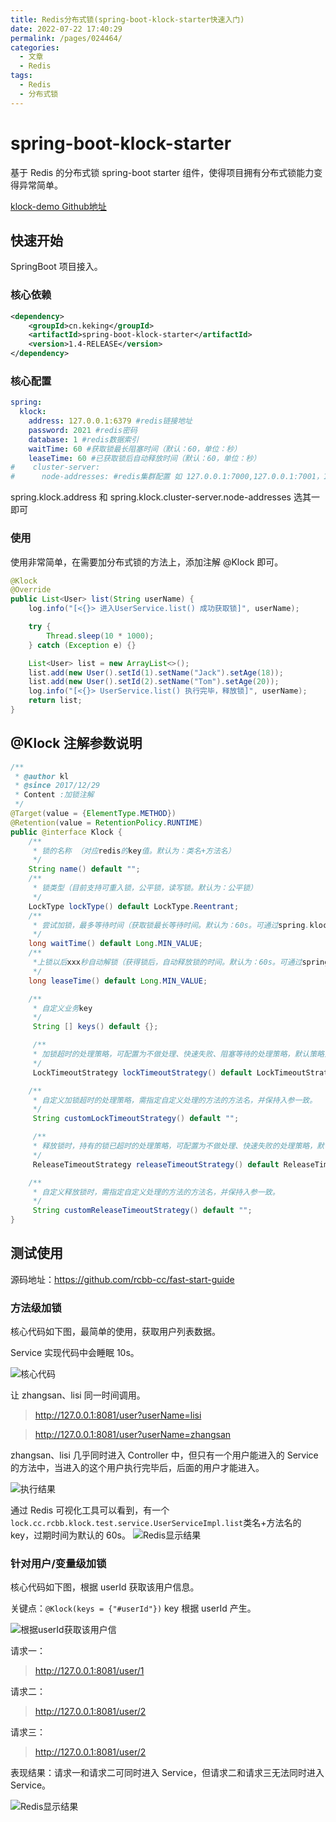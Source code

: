 ```yaml
---
title: Redis分布式锁(spring-boot-klock-starter快速入门)
date: 2022-07-22 17:40:29
permalink: /pages/024464/
categories:
  - 文章
  - Redis
tags:
  - Redis
  - 分布式锁
---
```


# spring-boot-klock-starter

基于 Redis 的分布式锁 spring-boot starter 组件，使得项目拥有分布式锁能力变得异常简单。

[klock-demo Github地址](https://github.com/rcbb-cc/fast-start-guide)

<!-- more -->

## 快速开始

SpringBoot 项目接入。

### 核心依赖

```xml
<dependency>
    <groupId>cn.keking</groupId>
    <artifactId>spring-boot-klock-starter</artifactId>
    <version>1.4-RELEASE</version>
</dependency>
```

### 核心配置

```yaml
spring:
  klock:
    address: 127.0.0.1:6379 #redis链接地址
    password: 2021 #redis密码
    database: 1 #redis数据索引
    waitTime: 60 #获取锁最长阻塞时间（默认：60，单位：秒）
    leaseTime: 60 #已获取锁后自动释放时间（默认：60，单位：秒）
#    cluster-server:
#      node-addresses: #redis集群配置 如 127.0.0.1:7000,127.0.0.1:7001，127.0.0.1:7002
```

spring.klock.address 和 spring.klock.cluster-server.node-addresses 选其一即可

### 使用

使用非常简单，在需要加分布式锁的方法上，添加注解 @Klock 即可。

```java
@Klock
@Override
public List<User> list(String userName) {
    log.info("[<{}> 进入UserService.list() 成功获取锁]", userName);

    try {
        Thread.sleep(10 * 1000);
    } catch (Exception e) {}

    List<User> list = new ArrayList<>();
    list.add(new User().setId(1).setName("Jack").setAge(18));
    list.add(new User().setId(2).setName("Tom").setAge(20));
    log.info("[<{}> UserService.list() 执行完毕，释放锁]", userName);
    return list;
}
```

## @Klock 注解参数说明

```java
/**
 * @author kl
 * @since 2017/12/29
 * Content :加锁注解
 */
@Target(value = {ElementType.METHOD})
@Retention(value = RetentionPolicy.RUNTIME)
public @interface Klock {
    /**
     * 锁的名称 （对应redis的key值。默认为：类名+方法名）
     */
    String name() default "";
    /**
     * 锁类型（目前支持可重入锁，公平锁，读写锁。默认为：公平锁）
     */
    LockType lockType() default LockType.Reentrant;
    /**
     * 尝试加锁，最多等待时间（获取锁最长等待时间。默认为：60s。可通过spring.klock.waitTime统一配置）
     */
    long waitTime() default Long.MIN_VALUE;
    /**
     *上锁以后xxx秒自动解锁（获得锁后，自动释放锁的时间。默认为：60s。可通过spring.klock.leaseTime统一配置）
     */
    long leaseTime() default Long.MIN_VALUE;

    /**
     * 自定义业务key
     */
     String [] keys() default {};

     /**
     * 加锁超时的处理策略，可配置为不做处理、快速失败、阻塞等待的处理策略，默认策略为不做处理
     */
     LockTimeoutStrategy lockTimeoutStrategy() default LockTimeoutStrategy.NO_OPERATION;

    /**
     * 自定义加锁超时的处理策略，需指定自定义处理的方法的方法名，并保持入参一致。
     */
     String customLockTimeoutStrategy() default "";

     /**
     * 释放锁时，持有的锁已超时的处理策略，可配置为不做处理、快速失败的处理策略，默认策略为不做处理
     */
     ReleaseTimeoutStrategy releaseTimeoutStrategy() default ReleaseTimeoutStrategy.NO_OPERATION;

    /**
     * 自定义释放锁时，需指定自定义处理的方法的方法名，并保持入参一致。
     */
     String customReleaseTimeoutStrategy() default "";
}
```

## 测试使用

源码地址：https://github.com/rcbb-cc/fast-start-guide

### 方法级加锁

核心代码如下图，最简单的使用，获取用户列表数据。

Service 实现代码中会睡眠 10s。

![核心代码](https://rcbb-blog.oss-cn-guangzhou.aliyuncs.com/2021/06/20210610153219-5e80ab.png?x-oss-process=style/yuantu_shuiyin)

让 zhangsan、lisi 同一时间调用。

> http://127.0.0.1:8081/user?userName=lisi

> http://127.0.0.1:8081/user?userName=zhangsan

zhangsan、lisi 几乎同时进入 Controller 中，但只有一个用户能进入的 Service 的方法中，当进入的这个用户执行完毕后，后面的用户才能进入。

![执行结果](https://rcbb-blog.oss-cn-guangzhou.aliyuncs.com/2021/06/20210610153732-26a6e5.png?x-oss-process=style/yuantu_shuiyin)

通过 Redis 可视化工具可以看到，有一个`lock.cc.rcbb.klock.test.service.UserServiceImpl.list`类名+方法名的 key，过期时间为默认的 60s。
![Redis显示结果](https://rcbb-blog.oss-cn-guangzhou.aliyuncs.com/2021/06/20210610154410-3382ba.png?x-oss-process=style/yuantu_shuiyin)

### 针对用户/变量级加锁

核心代码如下图，根据 userId 获取该用户信息。

关键点：`@Klock(keys = {"#userId"})` key 根据 userId 产生。

![根据userId获取该用户信](https://rcbb-blog.oss-cn-guangzhou.aliyuncs.com/2021/06/20210610171646-075866.png?x-oss-process=style/yuantu_shuiyin)

请求一：

> http://127.0.0.1:8081/user/1

请求二：

> http://127.0.0.1:8081/user/2

请求三：

> http://127.0.0.1:8081/user/2

表现结果：请求一和请求二可同时进入 Service，但请求二和请求三无法同时进入 Service。

![Redis显示结果](https://rcbb-blog.oss-cn-guangzhou.aliyuncs.com/2021/06/20210610172551-d07ec7.png?x-oss-process=style/yuantu_shuiyin)
